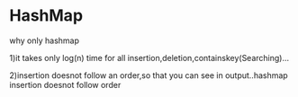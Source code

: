 # HashMap

why only hashmap

1)it takes only log(n) time for all insertion,deletion,containskey(Searching)...

2)insertion doesnot follow an order,so that you can see in output..hashmap insertion doesnot follow order

